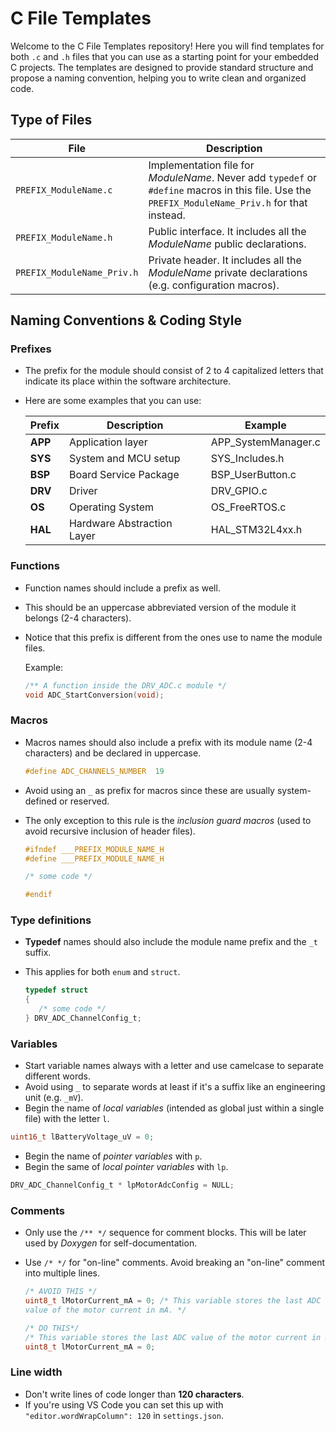 # C File Templates

Welcome to the C File Templates repository! Here you will find templates for both `.c` and `.h` files that you can use as a starting point for your embedded C projects. The templates are designed to provide standard structure and propose a naming convention, helping you to write clean and organized code.

## Type of Files

| File                       | Description                                                                                                                                      |
| -------------------------- | ------------------------------------------------------------------------------------------------------------------------------------------------ |
| `PREFIX_ModuleName.c`      | Implementation file for _ModuleName_. Never add `typedef` or `#define` macros in this file. Use the `PREFIX_ModuleName_Priv.h` for that instead. |
| `PREFIX_ModuleName.h`      | Public interface. It includes all the _ModuleName_ public declarations.                                                                          |
| `PREFIX_ModuleName_Priv.h` | Private header. It includes all the _ModuleName_ private declarations (e.g. configuration macros).                                               |

## Naming Conventions & Coding Style

### Prefixes

- The prefix for the module should consist of 2 to 4 capitalized letters that indicate its place within the software architecture.
- Here are some examples that you can use:

  | Prefix  | Description                | Example             |
  | ------- | -------------------------- | ------------------- |
  | **APP** | Application layer          | APP_SystemManager.c |
  | **SYS** | System and MCU setup       | SYS_Includes.h      |
  | **BSP** | Board Service Package      | BSP_UserButton.c    |
  | **DRV** | Driver                     | DRV_GPIO.c          |
  | **OS**  | Operating System           | OS_FreeRTOS.c       |
  | **HAL** | Hardware Abstraction Layer | HAL_STM32L4xx.h     |

### Functions

- Function names should include a prefix as well.
- This should be an uppercase abbreviated version of the module it belongs (2-4 characters).
- Notice that this prefix is different from the ones use to name the module files.

  Example:

  ```c
  /** A function inside the DRV_ADC.c module */
  void ADC_StartConversion(void);
  ```

### Macros

- Macros names should also include a prefix with its module name (2-4 characters) and be declared in uppercase.

  ```c
  #define ADC_CHANNELS_NUMBER  19
  ```

- Avoid using an `_` as prefix for macros since these are usually system-defined or reserved.
- The only exception to this rule is the _inclusion guard macros_ (used to avoid recursive inclusion of header files).

  ```c
  #ifndef ___PREFIX_MODULE_NAME_H
  #define ___PREFIX_MODULE_NAME_H

  /* some code */

  #endif
  ```

### Type definitions

- **Typedef** names should also include the module name prefix and the `_t` suffix.
- This applies for both `enum` and `struct`.

  ```c
  typedef struct
  {
     /* some code */
  } DRV_ADC_ChannelConfig_t;
  ```

### Variables

- Start variable names always with a letter and use camelcase to separate different words.
- Avoid using `_` to separate words at least if it's a suffix like an engineering unit (e.g. `_mV`).
- Begin the name of _local variables_ (intended as global just within a single file) with the letter `l`.

```c
uint16_t lBatteryVoltage_uV = 0;
```

- Begin the name of _pointer variables_ with `p`.
- Begin the same of _local pointer variables_ with `lp`.

```c
DRV_ADC_ChannelConfig_t * lpMotorAdcConfig = NULL;
```

### Comments

- Only use the `/** */` sequence for comment blocks. This will be later used by _Doxygen_ for self-documentation.
- Use `/* */` for "on-line" comments. Avoid breaking an "on-line" comment into multiple lines.

  ```c
  /* AVOID THIS */
  uint8_t lMotorCurrent_mA = 0; /* This variable stores the last ADC
  value of the motor current in mA. */

  /* DO THIS*/
  /* This variable stores the last ADC value of the motor current in mA. */
  uint8_t lMotorCurrent_mA = 0;
  ```

### Line width

- Don't write lines of code longer than **120 characters**.
- If you're using VS Code you can set this up with `"editor.wordWrapColumn": 120` in `settings.json`.
